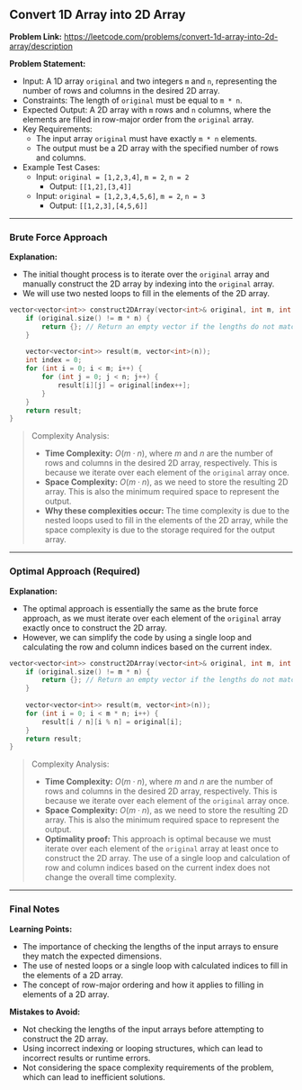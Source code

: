 ## Convert 1D Array into 2D Array

**Problem Link:** https://leetcode.com/problems/convert-1d-array-into-2d-array/description

**Problem Statement:**
- Input: A 1D array `original` and two integers `m` and `n`, representing the number of rows and columns in the desired 2D array.
- Constraints: The length of `original` must be equal to `m * n`.
- Expected Output: A 2D array with `m` rows and `n` columns, where the elements are filled in row-major order from the `original` array.
- Key Requirements:
  - The input array `original` must have exactly `m * n` elements.
  - The output must be a 2D array with the specified number of rows and columns.
- Example Test Cases:
  - Input: `original = [1,2,3,4]`, `m = 2`, `n = 2`
    - Output: `[[1,2],[3,4]]`
  - Input: `original = [1,2,3,4,5,6]`, `m = 2`, `n = 3`
    - Output: `[[1,2,3],[4,5,6]]`

---

### Brute Force Approach

**Explanation:**
- The initial thought process is to iterate over the `original` array and manually construct the 2D array by indexing into the `original` array.
- We will use two nested loops to fill in the elements of the 2D array.

```cpp
vector<vector<int>> construct2DArray(vector<int>& original, int m, int n) {
    if (original.size() != m * n) {
        return {}; // Return an empty vector if the lengths do not match
    }
    
    vector<vector<int>> result(m, vector<int>(n));
    int index = 0;
    for (int i = 0; i < m; i++) {
        for (int j = 0; j < n; j++) {
            result[i][j] = original[index++];
        }
    }
    return result;
}
```

> Complexity Analysis:
> - **Time Complexity:** $O(m \cdot n)$, where $m$ and $n$ are the number of rows and columns in the desired 2D array, respectively. This is because we iterate over each element of the `original` array once.
> - **Space Complexity:** $O(m \cdot n)$, as we need to store the resulting 2D array. This is also the minimum required space to represent the output.
> - **Why these complexities occur:** The time complexity is due to the nested loops used to fill in the elements of the 2D array, while the space complexity is due to the storage required for the output array.

---

### Optimal Approach (Required)

**Explanation:**
- The optimal approach is essentially the same as the brute force approach, as we must iterate over each element of the `original` array exactly once to construct the 2D array.
- However, we can simplify the code by using a single loop and calculating the row and column indices based on the current index.

```cpp
vector<vector<int>> construct2DArray(vector<int>& original, int m, int n) {
    if (original.size() != m * n) {
        return {}; // Return an empty vector if the lengths do not match
    }
    
    vector<vector<int>> result(m, vector<int>(n));
    for (int i = 0; i < m * n; i++) {
        result[i / n][i % n] = original[i];
    }
    return result;
}
```

> Complexity Analysis:
> - **Time Complexity:** $O(m \cdot n)$, where $m$ and $n$ are the number of rows and columns in the desired 2D array, respectively. This is because we iterate over each element of the `original` array once.
> - **Space Complexity:** $O(m \cdot n)$, as we need to store the resulting 2D array. This is also the minimum required space to represent the output.
> - **Optimality proof:** This approach is optimal because we must iterate over each element of the `original` array at least once to construct the 2D array. The use of a single loop and calculation of row and column indices based on the current index does not change the overall time complexity.

---

### Final Notes

**Learning Points:**
- The importance of checking the lengths of the input arrays to ensure they match the expected dimensions.
- The use of nested loops or a single loop with calculated indices to fill in the elements of a 2D array.
- The concept of row-major ordering and how it applies to filling in elements of a 2D array.

**Mistakes to Avoid:**
- Not checking the lengths of the input arrays before attempting to construct the 2D array.
- Using incorrect indexing or looping structures, which can lead to incorrect results or runtime errors.
- Not considering the space complexity requirements of the problem, which can lead to inefficient solutions.